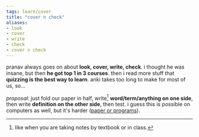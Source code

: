 ```yaml
---
tags: learn/cover
title: "cover n check"
aliases:
- look
- cover
- write
- check
- cover n check
---
```


pranav always goes on about **look, cover, write, check**. i thought he was insane, but then **he got top 1 in 3 courses**. then i read more stuff that **quizzing is the best way to learn**. anki takes too long to make for most of us, so...

*proposal*: just fold our paper in half, write[^1] **word/term/anything on one side**, then write **definition on the other side**, then test. i guess this is possible on computers as well, but it's harder ([paper or programs](paperPrograms)).

[^1]: like when you are taking notes by textbook or in class.